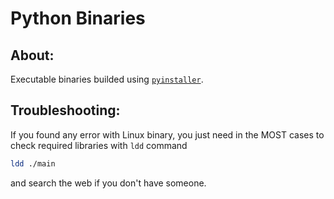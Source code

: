 # Python Binaries

## About:

Executable binaries builded using [`pyinstaller`](https://pypi.org/project/pyinstaller/).

## Troubleshooting:

If you found any error with Linux binary, you just need in the MOST cases to check required libraries with `ldd` command

```bash
ldd ./main
```

and search the web if you don't have someone.

